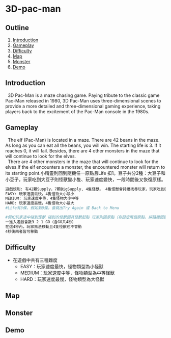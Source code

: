 # 3D-pac-man

## Outline
1. [Introduction](#Introduction)
2. [Gameplay](#Gameplay)
3. [Difficulty](#Difficulty)
4. [Map](#Map)
5. [Monster](#Monster)
6. [Demo](#Demo)

## Introduction
&nbsp;&nbsp;3D Pac-Man is a maze chasing game. Paying tribute to the classic game Pac-Man released in 1980, 3D Pac-Man uses three-dimensional scenes to provide a more detailed and three-dimensional gaming experience, taking players back to the excitement of the Pac-Man console in the 1980s.

## Gameplay
&nbsp;&nbsp;The elf (Pac-Man) is located in a maze. There are 42 beans in the maze. As long as you can eat all the beans, you will win. The starting life is 3. If it reaches 0, it will fail. Besides, there are 4 other monsters in the maze that will continue to look for the elves.<br />
&nbsp;&nbsp;There are 4 other monsters in the maze that will continue to look for the elves.If the elf encounters a monster, the encountered monster will return to its starting point.小精靈則回到隨機任一原點且Life 扣1。豆子共分2種：大豆子和小豆子，玩家吃到大豆子則怪獸變小隻、玩家速度變快，一段時間後又恢復原樣。

```sh
遊戲規則: 有42顆Supply，7顆BigSupply, 4隻怪獸。 4隻怪獸會持續找尋玩家，玩家吃到BigSupply則怪獸變小隻、玩家速度變快，一段時間後又恢復原樣，要吃完42顆Supply即獲勝。
EASY: 玩家速度最快，4隻怪物大小最小
MEDIUM: 玩家速度中等，4隻怪物大小中等
HARD: 玩家速度最慢，4隻怪物大小最大
#Life有3條，假如剩0條，會跳出Try Again 或 Back to Menu
```
```sh
#假如玩家途中碰到怪獸 碰到的怪獸回其怪獸起點 玩家則回原點（有設定兩個原點，採隨機回到任一個）且玩家Life 扣1
一進入遊戲會數3 2 1 GO（含GO共4秒）
在這4秒內，玩家無法移動且4隻怪獸也不會動
4秒後兩者皆可移動
```

## Difficulty
* 在遊戲中共有三種難度
    * EASY：玩家速度最快，怪物類型為小怪獸
    * MEDIUM：玩家速度中等，怪物類型為中等怪獸
    * HARD：玩家速度最慢，怪物類型為大怪獸

## Map

## Monster

## Demo
